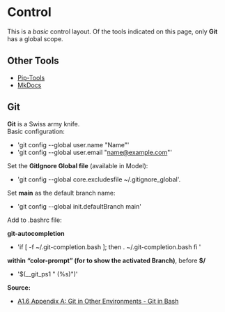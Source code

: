 # Control
This is a *basic* control layout. Of the tools indicated on this page, only **Git** has a global scope.  

## Other Tools  

* [Pip-Tools](http://127.0.0.1:8000/piptools/)  
* [MkDocs](http://127.0.0.1:8000/mkdocs/)

## Git

**Git** is a Swiss army knife.  
Basic configuration:  

* 'git config --global user.name "Name"'
* 'git config --global user.email "name@example.com"'  

Set the **GitIgnore Global file** (available in Model):  

* 'git config --global core.excludesfile ~/.gitignore_global'.  

Set **main** as the default branch name:  

* 'git config --global init.defaultBranch main'

Add to .bashrc file:  

**git-autocompletion**

* 'if [ -f ~/.git-completion.bash ]; then
  . ~/.git-completion.bash
fi
'  

**within “color-prompt” (for to show the activated Branch)**, before **$/**  

* '$(__git_ps1 " (%s)")'  


**Source:**  

* [A1.6 Appendix A: Git in Other Environments - Git in Bash](https://git-scm.com/book/en/v2/Appendix-A%3A-Git-in-Other-Environments-Git-in-Bash)







